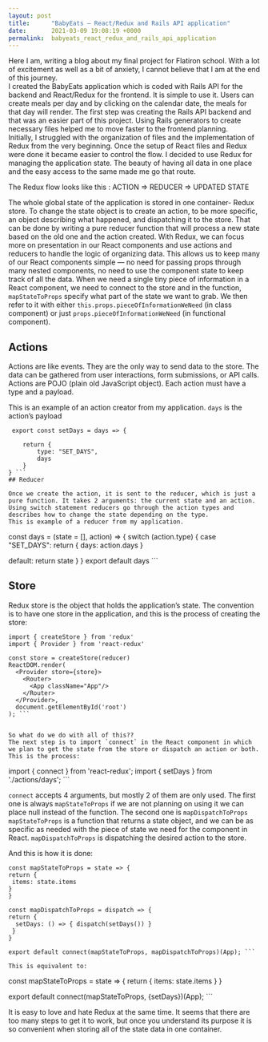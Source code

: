 ```yaml
---
layout: post
title:      "BabyEats – React/Redux and Rails API application"
date:       2021-03-09 19:08:19 +0000
permalink:  babyeats_react_redux_and_rails_api_application
---
```



 
 
Here I am, writing a blog about my final project for Flatiron school. With a lot of excitement as well as a bit of anxiety, I cannot believe that I am at the end of this journey.  
I created the BabyEats application which is coded with Rails API for the backend and React/Redux for the frontend. It is simple to use it. Users can create meals per day and by clicking on the calendar date, the meals for that day will render. 
The first step was creating the Rails API backend and that was an easier part of this project. Using Rails generators to create necessary files helped me to move faster to the frontend planning.  
Initially, I struggled with the organization of files and the implementation of Redux from the very beginning. Once the setup of React files and Redux were done it became easier to control the flow. 
I decided to use Redux for managing the application state. The beauty of having all data in one place and the easy access to the same made me go that route.   

The Redux flow looks like this : 
ACTION => REDUCER => UPDATED STATE 
 
The whole global state of the application is stored in one container- Redux store. To change the state object is to create an action, to be more specific, an object describing what happened, and dispatching it to the store. That can be done by writing a pure reducer function that will process a new state based on the old one and the action created. 
With Redux, we can focus more on presentation in our React components and use actions and reducers to handle the logic of organizing data. This allows us to keep many of our React components simple — no need for passing props through many nested components, no need to use the component state to keep track of all the data. 
When we need a single tiny piece of information in a React component, we need to connect to the store and in the function, `mapStateToProps` specify what part of the state we want to grab. We then refer to it with either `this.props.pieceOfInformationWeNeed` (in class component) or just `props.pieceOfInformationWeNeed` (in functional component). 
## Actions 
Actions are like events. They are the only way to send data to the store. The data can be gathered from user interactions, form submissions, or API calls.  
Actions are POJO (plain old JavaScript object). Each action must have a type and a payload.  
 
 
 
 
 
This is an example of an action creator from my application.  `days` is the action’s payload 
``` 
 export const setDays = days => { 
    
    return { 
        type: "SET_DAYS", 
        days 
    } 
} ```
## Reducer 
 
Once we create the action, it is sent to the reducer, which is just a pure function. It takes 2 arguments: the current state and an action. Using switch statement reducers go through the action types and describes how to change the state depending on the type. 
This is example of a reducer from my application. 
```
const days = (state = [], action) => { 
        switch (action.type) { 
      case "SET_DAYS": 
            return { 
                days: action.days 
            } 
      
  default: 
            return state 
   } 
  } 
  export default days ```
 
 
## Store 
 
Redux store is the object that holds the application’s state. The convention is to have one store in the application, and this is the process of creating the store: 
``` 
import { createStore } from 'redux' 
import { Provider } from 'react-redux' 
 
const store = createStore(reducer) 
ReactDOM.render( 
  <Provider store={store}> 
    <Router>  
      <App className="App"/> 
    </Router> 
  </Provider>, 
  document.getElementById('root') 
); ```
 
 
So what do we do with all of this?? 
The next step is to import `connect` in the React component in which we plan to get the state from the store or dispatch an action or both. 
This is the process: 
```
import { connect } from 'react-redux'; 
import { setDays } from './actions/days'; ```
 
`connect` accepts 4 arguments, but mostly 2 of them are only used. The first one is always `mapStateToProps` if we are not planning on using it we can place null instead of the function. The second one is `mapDispatchToProps`  
`mapStateToProps` is a function that returns a state object, and we can be as specific as needed with the piece of state we need for the component in React. 
`mapDispatchToProps` is dispatching the desired action to the store. 
 
And this is how it is done:  
 ```
const mapStateToProps = state => { 
 return { 
  items: state.items 
 } 
} 
  
const mapDispatchToProps = dispatch => { 
 return { 
   setDays: () => { dispatch(setDays()) } 
  } 
} 
  
export default connect(mapStateToProps, mapDispatchToProps)(App); ```
 
This is equivalent to: 
 
 ```
const mapStateToProps = state => { 
 return { 
  items: state.items 
 } 
} 
   
export default connect(mapStateToProps, {setDays})(App); ```
 
It is easy to love and hate Redux at the same time. It seems that there are too many steps to get it to work, but once you understand its purpose it is so convenient when storing all of the state data in one container. 
 
 
